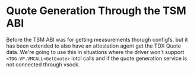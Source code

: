 # Quote Generation Through the TSM ABI

Before the TSM ABI was for getting measurements thorugh configfs, but it has been extended to also have an attestation agent get the TDX Quote data. We're going to use this in situations where the driver won't support `<TDG.VP.VMCALL<GetQuote>` iotcl calls and if the quote generation service is not connected through vsock.
